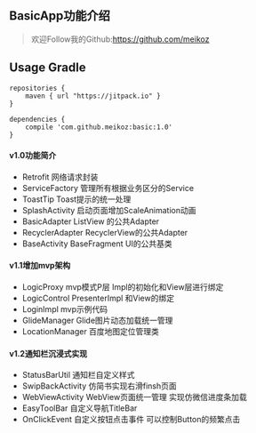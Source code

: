 ## BasicApp功能介绍
>   欢迎Follow我的Github:https://github.com/meikoz

## Usage Gradle
```
repositories {
    maven { url "https://jitpack.io" }
}
```

```
dependencies {
    compile 'com.github.meikoz:basic:1.0'
}
```

#### v1.0功能简介
-   Retrofit            网络请求封装
-   ServiceFactory      管理所有根据业务区分的Service
-   ToastTip            Toast提示的统一处理
-   SplashActivity      启动页面增加ScaleAnimation动画
-   BasicAdapter        ListView 的公共Adapter
-   RecyclerAdapter     RecyclerView的公共Adapter
-   BaseActivity        BaseFragment UI的公共基类


#### v1.1增加mvp架构
-   LogicProxy          mvp模式P层 Impl的初始化和View层进行绑定
-   LogicControl        PresenterImpl 和View的绑定
-   LoginImpl           mvp示例代码
-   GlideManager        Glide图片动态加载统一管理
-   LocationManager     百度地图定位管理类

#### v1.2通知栏沉浸式实现
-   StatusBarUtil       通知栏自定义样式
-   SwipBackActivity    仿简书实现右滑finsh页面 
-   WebViewActivity     WebView页面统一管理 实现仿微信进度条加载
-   EasyToolBar         自定义导航TitleBar
-   OnClickEvent        自定义按钮点击事件 可以控制Button的频繁点击
